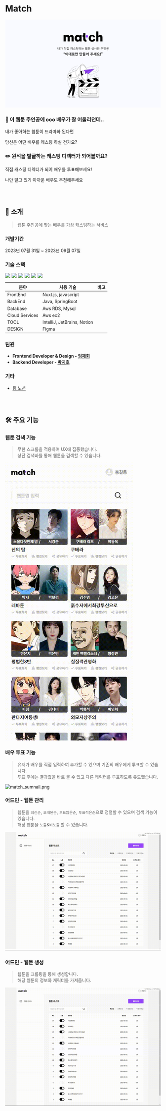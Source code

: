 # Match

![match_sumnail.png](frontend/assets/image/match_sumnail.png)

### 💭 이 웹툰 주인공에 ooo 배우가 잘 어울리던데..

내가 좋아하는 웹툰이 드라마화 된다면

당신은 어떤 배우를 캐스팅 하실 건가요?

### ✏️ 원석을 발굴하는 캐스팅 디렉터가 되어볼까요?

직접 캐스팅 디렉터가 되어 배우를 투표해보세요!

나만 알고 있기 아까운 배우도 추천해주세요

<br>
<br>

## 📃 소개

> 웹툰 주인공에 맞는 배우를 가상 캐스팅하는 서비스

### 개발기간

2023년 07월 31일 ~ 2023년 09월 07일

### 기술 스택

<div style="display: flex; gap: 5px;">
    <img src="https://img.shields.io/badge/Nuxt-00DC82?style=flat&logo=Nuxt.js&logoColor=white"/>
    <img src="https://img.shields.io/badge/springboot-6DB33F?style=flat&logo=springboot&logoColor=white"/>
    <img src="https://img.shields.io/badge/JavaScript-F7DF1E?style=flat&logo=JavaScript&logoColor=white"/>
    <img src="https://img.shields.io/badge/Docker-2496ED?style=flat&logo=Docker&logoColor=white"/>
    <img src="https://img.shields.io/badge/NGINX-009639?style=flat&logo=NGINX&logoColor=white"/>
    <img src="https://img.shields.io/badge/githubactions-2088FF?style=flat&logo=githubactions&logoColor=white"/>
</div>

| 분야           | 사용 기술                   | 비고 |
| -------------- | --------------------------- | ---- |
| FrontEnd       | Nuxt.js, javascript         |
| BackEnd        | Java, SpringBoot            |
| Database       | Aws RDS, Mysql              |
| Cloud Services | Aws ec2                     |
| TOOL           | IntelliJ, JetBrains, Notion |
| DESIGN         | Figma                       |

### 팀원

- **Frontend Developer & Design - [임재희](https://github.com/limjaehee)**
- **Backend Developer - [박지호](https://github.com/Binjiho)**

### 기타

- [팀 노션](https://www.notion.so/a4f860882cc146698d15c5751a4a4978?v=6658d070136b4066bd3f4febaf624ab1&pvs=4)

<br>
<br>

## 🛠️ 주요 기능

### 웹툰 검색 기능

> 무한 스크롤을 적용하여 UX에 집중했습니다.<br>
> 상단 검색바를 통해 웹툰을 검색할 수 있습니다.

![match_sumnail.png](frontend/assets/image/webtoon_main.gif)

### 배우 투표 기능

> 유저가 배우를 직접 입력하여 추가할 수 있으며 기존의 배우에게 투표할 수 있습니다.<br>
> 투표 후에는 결과값을 바로 볼 수 있고 다른 캐릭터를 투표하도록 유도했습니다.

![match_sumnail.png](frontend/assets/image/webtoon_vote.gif)

### 어드민 - 웹툰 관리

> 웹툰을 `최신순`, `오래된순`, `투표많은순`, `투표적은순`으로 정렬할 수 있으며 검색 기능이 있습니다.<br>
> 해당 웹툰을 `노출`&`비노출` 할 수 있습니다.

![match_sumnail.png](frontend/assets/image/admin_webtoon_main.gif)

### 어드민 - 웹툰 생성

> 웹툰을 크롤링을 통해 생성합니다. <br>
> 해당 웹툰의 정보와 캐릭터를 가져옵니다.

![match_sumnail.png](frontend/assets/image/admin_webtoon_create.gif)
